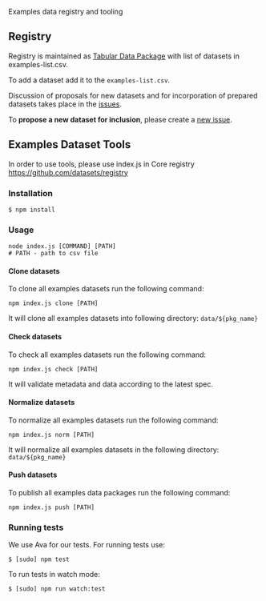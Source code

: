Examples data registry and tooling

## Registry

Registry is maintained as [Tabular Data Package][tdp] with list of datasets in examples-list.csv.

[tdp]: http://frictionlessdata.io/guides/tabular-data-package/

To add a dataset add it to the `examples-list.csv`.

Discussion of proposals for new datasets and for incorporation of prepared datasets takes place in the [issues][].

To **propose a new dataset for inclusion**, please create a [new issue](https://github.com/datasets/registry/issues/new).

[issues]: https://github.com/datasets/registry/issues

## Examples Dataset Tools

In order to use tools, please use index.js in Core registry https://github.com/datasets/registry

### Installation

``` 
$ npm install
```

### Usage

```
node index.js [COMMAND] [PATH]
# PATH - path to csv file
```

#### Clone datasets

To clone all examples datasets run the following command:

`npm index.js clone [PATH]`

It will clone all examples datasets into following directory: `data/${pkg_name}`

#### Check datasets

To check all examples datasets run the following command:

`npm index.js check [PATH]`

It will validate metadata and data according to the latest spec. 

#### Normalize datasets

To normalize all examples datasets run the following command:

`npm index.js norm [PATH]`

It will normalize all examples datasets in the following directory: `data/${pkg_name}`

#### Push datasets

To publish all examples data packages run the following command:

`npm index.js push [PATH]`

### Running tests

We use Ava for our tests. For running tests use:

```
$ [sudo] npm test
```

To run tests in watch mode:

```
$ [sudo] npm run watch:test
```
